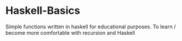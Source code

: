 # Haskell-Basics

Simple functions written in haskell for educational purposes. 
To learn / become more comfortable with recursion and Haskell
